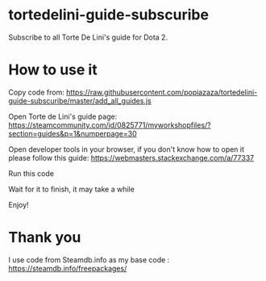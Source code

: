 # tortedelini-guide-subscuribe
Subscribe to all Torte De Lini's guide for Dota 2.

# How to use it

Copy code from: https://raw.githubusercontent.com/popiazaza/tortedelini-guide-subscuribe/master/add_all_guides.js

Open Torte de Lini\'s guide page: https://steamcommunity.com/id/0825771/myworkshopfiles/?section=guides&p=1&numperpage=30

Open developer tools in your browser, if you don't know how to open it please follow this guide: https://webmasters.stackexchange.com/a/77337

Run this code

Wait for it to finish, it may take a while

Enjoy!

# Thank you

I use code from Steamdb.info as my base code : https://steamdb.info/freepackages/
